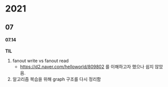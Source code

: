 # 2021

## 07

#### 07.14

**TIL**

1. fanout write vs fanout read
   * https://d2.naver.com/helloworld/809802 를 이해하고자 했으나 쉽지 않았음.
2. 알고리즘 복습을 위해 graph 구조를 다시 정리함

